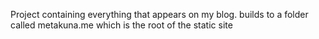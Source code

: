 Project containing everything that appears on my blog.
builds to a folder called metakuna.me which is the root of the static site